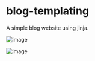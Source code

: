 # blog-templating
A simple blog website using jinja.

![image](https://user-images.githubusercontent.com/86293067/163041047-faff6757-1ca0-41e9-8fbe-b4d427c84c6c.png)

![image](https://user-images.githubusercontent.com/86293067/163041090-0e86efa5-ed98-4ab4-a4f2-62afada62a4f.png)
